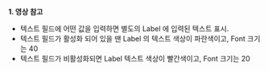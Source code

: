 __1. 영상 참고__

- 텍스트 필드에 어떤 값을 입력하면 별도의 Label 에 입력된 텍스트 표시.
- 텍스트 필드가 활성화 되어 있을 땐 Label 의 텍스트 색상이 파란색이고, Font 크기는 40
- 텍스트 필드가 비활성화되면 Label 텍스트 색상이 빨간색이고, Font 크기는 20
